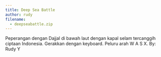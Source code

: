 ```yaml
---
title: Deep Sea Battle
author: rudy
filename:
  - deepseabattle.zip
---
```

Peperangan dengan Dajjal di bawah laut dengan kapal selam tercanggih ciptaan Indonesia. Gerakkan dengan keyboard. Peluru arah W A S X. By: Rudy Y
